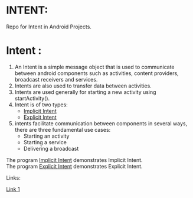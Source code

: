 # INTENT:
Repo for Intent in Android Projects.

# Intent :

1) An Intent is a simple message object that is used to communicate between
 android components such as activities, content providers, broadcast receivers and services. 
2) Intents are also used to transfer data between activities.
3) Intents are used generally for starting a new activity using startActivity().
4) Intent is of two types:
   - [Implicit Intent](ImplicitIntent)
   - [Explicit Intent](ExplicitIntent)
5) intents facilitate communication between components in several ways, there are three fundamental use cases:
    - Starting an activity
    - Starting a service
    - Delivering a broadcast

The program [Implicit Intent](ImplicitIntent/ImplicitIntentDemo1) demonstrates Implicit Intent.    
The program [Explicit Intent](ExplicitIntent/ExplicitIntentDemo1) demonstrates Explicit Intent.   

Links:

[Link 1](https://developer.android.com/reference/android/content/Intent)


